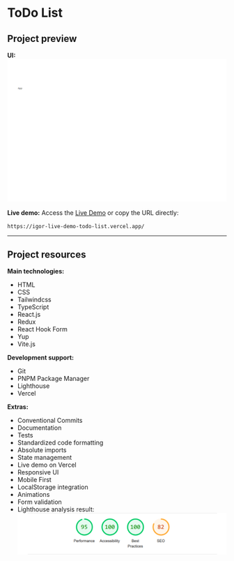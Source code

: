 # ToDo List

## Project preview

**UI:**
![Image](./public/preview.png)

**Live demo:**
Access the [Live Demo](https://igor-live-demo-todo-list.vercel.app/) or copy the URL directly:
   ```
   https://igor-live-demo-todo-list.vercel.app/
   ```

---

## Project resources

**Main technologies:**
- HTML
- CSS
- Tailwindcss
- TypeScript
- React.js
- Redux
- React Hook Form
- Yup
- Vite.js

**Development support:**
- Git
- PNPM Package Manager
- Lighthouse
- Vercel

**Extras:**
- Conventional Commits
- Documentation
- Tests
- Standardized code formatting
- Absolute imports
- State management
- Live demo on Vercel
- Responsive UI
- Mobile First
- LocalStorage integration
- Animations
- Form validation
- Lighthouse analysis result: ![Image](./public/lighthouse.png)